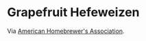 # Grapefruit Hefeweizen

Via [American Homebrewer's Association][aha].

[aha]: https://www.homebrewersassociation.org/homebrew-recipe/oh-my-eye-grapefruit-hefeweizen/

